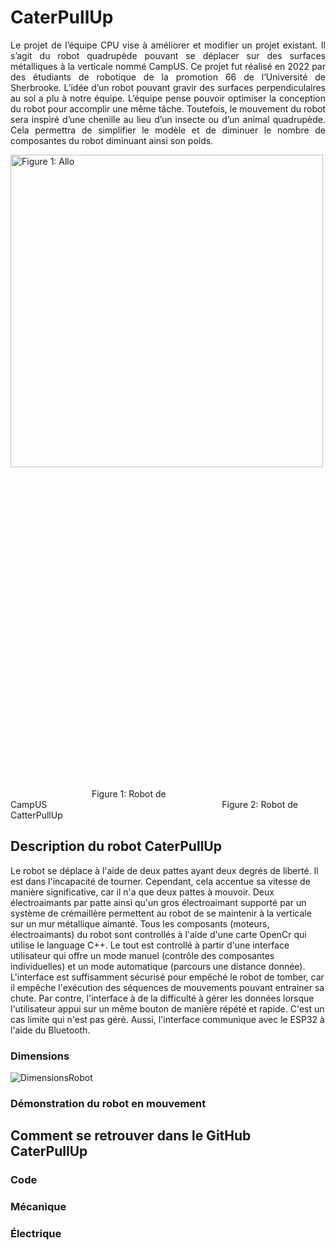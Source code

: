 # CaterPullUp
<p style="text-align: justify;">
  Le projet de l’équipe CPU vise à améliorer et modifier un projet existant. Il s’agit du robot
quadrupède pouvant se déplacer sur des surfaces métalliques à la verticale nommé CampUS. Ce
projet fut réalisé en 2022 par des étudiants de robotique de la promotion 66 de l’Université de
Sherbrooke. L’idée d’un robot pouvant gravir des surfaces perpendiculaires au sol a plu à notre
équipe. L’équipe pense pouvoir optimiser la conception du robot pour accomplir une même tâche.
Toutefois, le mouvement du robot sera inspiré d’une chenille au lieu d’un insecte ou d’un animal
quadrupède. Cela permettra de simplifier le modèle et de diminuer le nombre de composantes du
robot diminuant ainsi son poids.
</p>



<p align="justify">
  <img src="https://user-images.githubusercontent.com/93997878/228574849-a6ea7353-1c47-4b25-a4ec-31b0bc72ba3e.png" alt="Figure 1: Allo" style="margin-right:1000px" width="500" />
  <img src="https://user-images.githubusercontent.com/93997878/228589013-9cc0341d-c45c-4e49-b7da-f8ef00dbbda3.png" style="margin-left:1000px" width="500" />
</p>
&emsp;&emsp;&emsp;&emsp;&emsp;&emsp;&emsp;&emsp;&emsp; Figure 1: Robot de CampUS&emsp;&emsp;&emsp;&emsp;&emsp;&emsp;&emsp;&emsp;&emsp;&emsp;&emsp;&emsp;&emsp;&emsp;&emsp;&emsp;&emsp;&emsp;&emsp;&emsp;Figure 2: Robot de CatterPullUp

## Description du robot CaterPullUp
Le robot se déplace à l'aide de deux pattes ayant deux degrés de liberté. Il est dans l'incapacité de tourner. Cependant, cela accentue sa vitesse de manière significative, car il n'a que deux pattes à mouvoir. Deux électroaimants par patte ainsi qu'un gros électroaimant supporté par un système de crémaillère permettent au robot de se maintenir à la verticale sur un mur métallique aimanté. Tous les composants (moteurs, électroaimants) du robot sont controllés à l'aide d'une carte OpenCr qui utilise le language C++. Le tout est controllé à partir d'une interface utilisateur qui offre un mode manuel (contrôle des composantes individuelles) et un mode automatique (parcours une distance donnée). L'interface est suffisamment sécurisé pour empêché le robot de tomber, car il empêche l'exécution des séquences de mouvements pouvant entrainer sa chute. Par contre, l'interface à de la difficulté à gérer les données lorsque l'utilisateur appui sur un même bouton de manière répété et rapide. C'est un cas limite qui n'est pas géré. Aussi, l'interface communique avec le ESP32 à l'aide du Bluetooth.
### Dimensions
![DimensionsRobot](https://user-images.githubusercontent.com/93997878/228887112-465a8c42-a3ef-4334-b0ab-079351aa499e.png)
### Démonstration du robot en mouvement
<!-- Insérer la vidéo -->

## Comment se retrouver dans le GitHub CaterPullUp
### Code
### Mécanique
### Électrique




